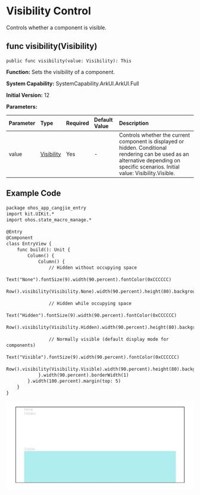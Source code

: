 # Visibility Control

Controls whether a component is visible.

## func visibility(Visibility)

```cangjie
public func visibility(value: Visibility): This
```

**Function:** Sets the visibility of a component.

**System Capability:** SystemCapability.ArkUI.ArkUI.Full

**Initial Version:** 12

**Parameters:**

| Parameter | Type | Required | Default Value | Description |
|:---|:---|:---|:---|:---|
| value | [Visibility](./cj-common-types.md#enum-visibility) | Yes | - | Controls whether the current component is displayed or hidden. Conditional rendering can be used as an alternative depending on specific scenarios. Initial value: Visibility.Visible. |

## Example Code

<!-- run -->

```cangjie
package ohos_app_cangjie_entry
import kit.UIKit.*
import ohos.state_macro_manage.*

@Entry
@Component
class EntryView {
    func build(): Unit {
        Column() {
            Column() {
                // Hidden without occupying space
                Text("None").fontSize(9).width(90.percent).fontColor(0xCCCCCC)
                Row().visibility(Visibility.None).width(90.percent).height(80).backgroundColor(0xAFEEEE)

                // Hidden while occupying space
                Text("Hidden").fontSize(9).width(90.percent).fontColor(0xCCCCCC)
                Row().visibility(Visibility.Hidden).width(90.percent).height(80).backgroundColor(0xAFEEEE)

                // Normally visible (default display mode for components)
                Text("Visible").fontSize(9).width(90.percent).fontColor(0xCCCCCC)
                Row().visibility(Visibility.Visible).width(90.percent).height(80).backgroundColor(0xAFEEEE)
            }.width(90.percent).borderWidth(1)
        }.width(100.percent).margin(top: 5)
    }
}
```

![uni_visible](figures/uni_visible.png)
